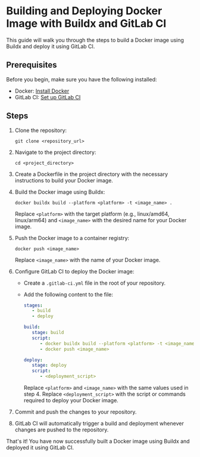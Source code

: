 # Building and Deploying Docker Image with Buildx and GitLab CI

This guide will walk you through the steps to build a Docker image using Buildx and deploy it using GitLab CI.

## Prerequisites

Before you begin, make sure you have the following installed:

- Docker: [Install Docker](https://docs.docker.com/get-docker/)
- GitLab CI: [Set up GitLab CI](https://docs.gitlab.com/ee/ci/quick_start/)

## Steps

1. Clone the repository:

    ```shell
    git clone <repository_url>
    ```

2. Navigate to the project directory:

    ```shell
    cd <project_directory>
    ```

3. Create a Dockerfile in the project directory with the necessary instructions to build your Docker image.

4. Build the Docker image using Buildx:

    ```shell
    docker buildx build --platform <platform> -t <image_name> .
    ```

    Replace `<platform>` with the target platform (e.g., linux/amd64, linux/arm64) and `<image_name>` with the desired name for your Docker image.

5. Push the Docker image to a container registry:

    ```shell
    docker push <image_name>
    ```

    Replace `<image_name>` with the name of your Docker image.

6. Configure GitLab CI to deploy the Docker image:

    - Create a `.gitlab-ci.yml` file in the root of your repository.
    - Add the following content to the file:

      ```yaml
      stages:
         - build
         - deploy

      build:
         stage: build
         script:
            - docker buildx build --platform <platform> -t <image_name> .
            - docker push <image_name>

      deploy:
         stage: deploy
         script:
            - <deployment_script>
      ```

      Replace `<platform>` and `<image_name>` with the same values used in step 4. Replace `<deployment_script>` with the script or commands required to deploy your Docker image.

7. Commit and push the changes to your repository.

8. GitLab CI will automatically trigger a build and deployment whenever changes are pushed to the repository.

That's it! You have now successfully built a Docker image using Buildx and deployed it using GitLab CI.